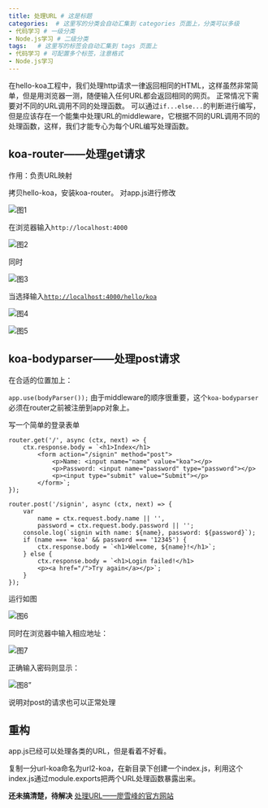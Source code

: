 ```yaml
---
title: 处理URL # 这是标题
categories:  # 这里写的分类会自动汇集到 categories 页面上，分类可以多级
- 代码学习 # 一级分类
- Node.js学习 # 二级分类 
tags:   # 这里写的标签会自动汇集到 tags 页面上
- 代码学习 # 可配置多个标签，注意格式
- Node.js学习
---
```







在hello-koa工程中，我们处理http请求一律返回相同的HTML，这样虽然非常简单，但是用浏览器一测，随便输入任何URL都会返回相同的网页。
正常情况下需要对不同的URL调用不同的处理函数。
可以通过<code>if...else...</code>的判断进行编写，但是应该存在一个能集中处理URL的middleware，它根据不同的URL调用不同的处理函数，这样，我们才能专心为每个URL编写处理函数。

## koa-router——处理get请求
作用：负责URL映射

拷贝hello-koa，安装koa-router。
对app.js进行修改


![图1](http://upload-images.jianshu.io/upload_images/5531033-27211946595025d5.png?imageMogr2/auto-orient/strip%7CimageView2/2/w/1240)

在浏览器输入<code>http://localhost:4000</code>

![图2](http://upload-images.jianshu.io/upload_images/5531033-4e2ae0ffd5099a14.png?imageMogr2/auto-orient/strip%7CimageView2/2/w/1240)

同时


![图3](http://upload-images.jianshu.io/upload_images/5531033-53f23a59e84f735c.png?imageMogr2/auto-orient/strip%7CimageView2/2/w/1240)

当选择输入<code>[http://localhost:4000/hello/koa](http://localhost:3000/hello/koa)</code>


![图4](http://upload-images.jianshu.io/upload_images/5531033-4859ca332dc50fff.png?imageMogr2/auto-orient/strip%7CimageView2/2/w/1240)


![图5](http://upload-images.jianshu.io/upload_images/5531033-ebdd4ff86861029f.png?imageMogr2/auto-orient/strip%7CimageView2/2/w/1240)

## koa-bodyparser——处理post请求

在合适的位置加上：

<code>app.use(bodyParser());</code>
由于middleware的顺序很重要，这个<code>koa-bodyparser</code>必须在router之前被注册到app对象上。

写一个简单的登录表单
```
router.get('/', async (ctx, next) => {
    ctx.response.body = `<h1>Index</h1>
        <form action="/signin" method="post">
            <p>Name: <input name="name" value="koa"></p>
            <p>Password: <input name="password" type="password"></p>
            <p><input type="submit" value="Submit"></p>
        </form>`;
});

router.post('/signin', async (ctx, next) => {
    var
        name = ctx.request.body.name || '',
        password = ctx.request.body.password || '';
    console.log(`signin with name: ${name}, password: ${password}`);
    if (name === 'koa' && password === '12345') {
        ctx.response.body = `<h1>Welcome, ${name}!</h1>`;
    } else {
        ctx.response.body = `<h1>Login failed!</h1>
        <p><a href="/">Try again</a></p>`;
    }
});
```
运行如图

![图6](http://upload-images.jianshu.io/upload_images/5531033-03e0ee8d7c882fb5.png?imageMogr2/auto-orient/strip%7CimageView2/2/w/1240)

同时在浏览器中输入相应地址：

![图7](http://upload-images.jianshu.io/upload_images/5531033-75fd4470054b89da.png?imageMogr2/auto-orient/strip%7CimageView2/2/w/1240)

正确输入密码则显示：

![图8](http://upload-images.jianshu.io/upload_images/5531033-f23c5eb3708958a6.png?imageMogr2/auto-orient/strip%7CimageView2/2/w/1240)”

说明对post的请求也可以正常处理
## 重构
app.js已经可以处理各类的URL，但是看着不好看。

复制一分url-koa命名为url2-koa，在新目录下创建一个index.js，利用这个index.js通过module.exports把两个URL处理函数暴露出来。

<strong>还未搞清楚，待解决</strong>
[处理URL——廖雪峰的官方网站](http://www.liaoxuefeng.com/wiki/001434446689867b27157e896e74d51a89c25cc8b43bdb3000/001471133885340dad9058705804899b1cc2d0a10e7dc80000#0)